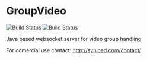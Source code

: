 GroupVideo
==========
[![Build Status](https://travis-ci.org/firestar/GroupVideo.png?branch=master)](https://travis-ci.org/firestar/GroupVideo) [![Build Status](http://synload.com:8080/job/GroupVideo/badge/icon)](http://synload.com:8080/job/GroupVideo/)

Java based websocket server for video group handling

For comercial use contact: http://synload.com/contact/
